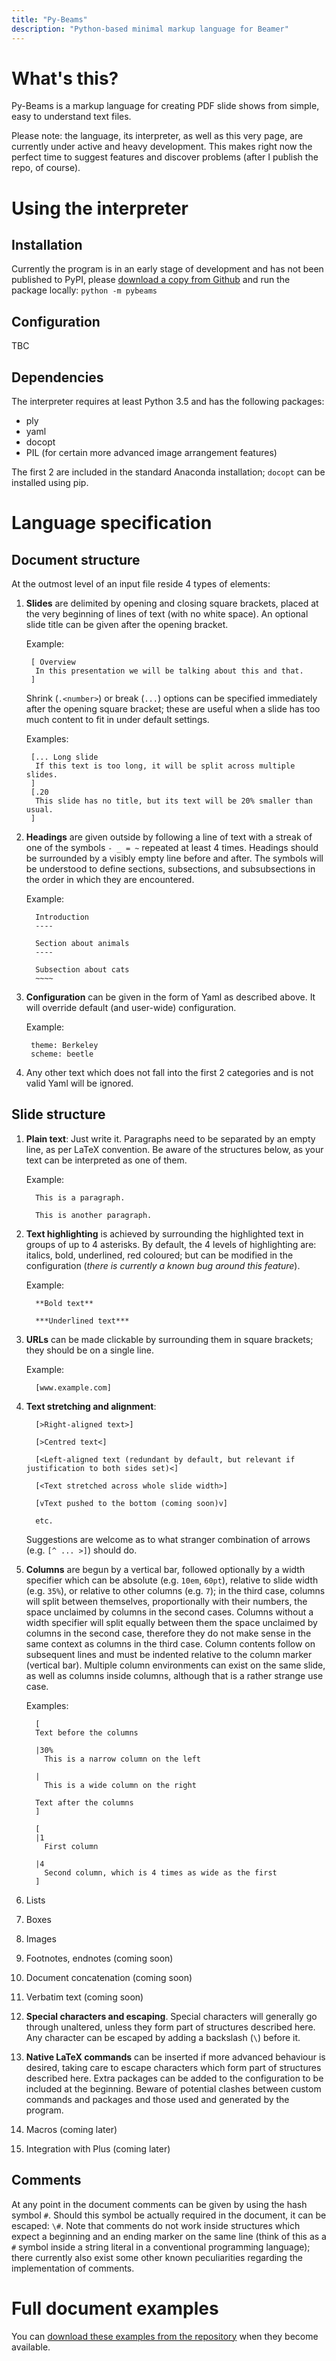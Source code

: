 ```yaml
---
title: "Py-Beams"
description: "Python-based minimal markup language for Beamer"
---
```

# What's this?

Py-Beams is a markup language for creating PDF slide shows from simple, easy to understand text files.

Please note: the language, its interpreter, as well as this very page, are currently under active and heavy development. This makes right now the perfect time to suggest features and discover problems (after I publish the repo, of course).

# Using the interpreter

## Installation

Currently the program is in an early stage of development and has not been published to PyPI, please [download a copy from Github](https://github.com/teonistor/py-beams/zipball/master) and run the package locally: `python -m pybeams`

## Configuration

TBC

## Dependencies

The interpreter requires at least Python 3.5 and has the following packages:
- ply
- yaml
- docopt
- PIL (for certain more advanced image arrangement features)

The first 2 are included in the standard Anaconda installation; `docopt` can be installed using pip.



# Language specification

## Document structure

At the outmost level of an input file reside 4 types of elements:

1. **Slides** are delimited by opening and closing square brackets, placed at the very beginning of lines of text (with no white space). An optional slide title can be given after the opening bracket.

    Example:
    ```
     [ Overview
      In this presentation we will be talking about this and that.
     ]
    ```
    
    Shrink (`.<number>`) or break (`...`) options can be specified immediately after the opening square bracket; these are useful when a slide has too much content to fit in under default settings.

    Examples:
    ```
     [... Long slide
      If this text is too long, it will be split across multiple slides.
     ]
     [.20
      This slide has no title, but its text will be 20% smaller than usual.
     ]
    ```

1. **Headings** are given outside by following a line of text with a streak of one of the symbols `- _ = ~` repeated at least 4 times. Headings should be surrounded by a visibly empty line before and after. The symbols will be understood to define sections, subsections, and subsubsections in the order in which they are encountered. 

    Example:
    ```
      Introduction
      ----
      
      Section about animals
      ----
      
      Subsection about cats
      ~~~~
    ```

1. **Configuration** can be given in the form of Yaml as described above. It will override default (and user-wide) configuration.

    Example:
    ```
     theme: Berkeley
     scheme: beetle
    ```

1. Any other text which does not fall into the first 2 categories and is not valid Yaml will be ignored.


## Slide structure

1. **Plain text**: Just write it. Paragraphs need to be separated by an empty line, as per LaTeX convention. Be aware of the structures below, as your text can be interpreted as one of them.

    Example:
    ```
      This is a paragraph.
      
      This is another paragraph.
    ```

1. **Text highlighting** is achieved by surrounding the highlighted text in groups of up to 4 asterisks. By default, the 4 levels of highlighting are: italics, bold, underlined, red coloured; but can be modified in the configuration (*there is currently a known bug around this feature*).

    Example:
    ```
      **Bold text**
      
      ***Underlined text***
    ```

1. **URLs** can be made clickable by surrounding them in square brackets; they should be on a single line.

    Example:
    ```
      [www.example.com]
    ```

1. **Text stretching and alignment**:
    ```
      [>Right-aligned text>]
      
      [>Centred text<]
      
      [<Left-aligned text (redundant by default, but relevant if justification to both sides set)<]
      
      [<Text stretched across whole slide width>]
      
      [vText pushed to the bottom (coming soon)v]
      
      etc.
    ```
    
    Suggestions are welcome as to what stranger combination of arrows (e.g. `[^ ... >]`) should do.

1. **Columns** are begun by a vertical bar, followed optionally by a width specifier which can be absolute (e.g. `10em`, `60pt`), relative to slide width (e.g. `35%`), or relative to other columns (e.g. `7`); in the third case, columns will split between themselves, proportionally with their numbers, the space unclaimed by columns in the second cases. Columns without a width specifier will split equally between them the space unclaimed by columns in the second case, therefore they do not make sense in the same context as columns in the third case. Column contents follow on subsequent lines and must be indented relative to the column marker (vertical bar). Multiple column environments can exist on the same slide, as well as columns inside columns, although that is a rather strange use case.

    Examples:
    ```
      [
	  Text before the columns
      
      |30%
	    This is a narrow column on the left
		
	  |
	    This is a wide column on the right
		
	  Text after the columns
	  ]
	  
      [
      |1
	    First column
		
	  |4
	    Second column, which is 4 times as wide as the first
	  ]
    ```

1. Lists

1. Boxes

1. Images

1. Footnotes, endnotes (coming soon)

1. Document concatenation (coming soon)

1. Verbatim text (coming soon)

1. **Special characters and escaping**. Special characters will generally go through unaltered, unless they form part of structures described here. Any character can be escaped by adding a backslash (`\`) before it.

1. **Native LaTeX commands** can be inserted if more advanced behaviour is desired, taking care to escape characters which form part of structures described here. Extra packages can be added to the configuration to be included at the beginning. Beware of potential clashes between custom commands and packages and those used and generated by the program.

1. Macros (coming later)

1. Integration with Plus (coming later)

## Comments

At any point in the document comments can be given by using the hash symbol `#`. Should this symbol be actually required in the document, it can be escaped: `\#`. Note that comments do not work inside structures which expect a beginning and an ending marker on the same line (think of this as a `#` symbol inside a string literal in a conventional programming language); there currently also exist some other known peculiarities regarding the implementation of comments.

# Full document examples

You can [download these examples from the repository](https://github.com/teonistor/py-beams/tree/examples) when they become available.
